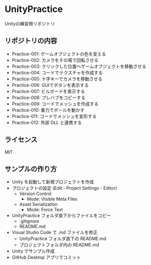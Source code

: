 # UnityPractice
Unityの練習用リポジトリ

## リポジトリの内容
- Practice-001: ゲームオブジェクトの色を変える
- Practice-002: カメラをその場で回転させる
- Practice-003: クリックした位置へゲームオブジェクトを移動させる
- Practice-004: コードでテクスチャを作成する
- Practice-005: 十字キーでカメラを移動させる
- Practice-006: GUIでボタンを表示する
- Practice-007: ビルボードを表示する
- Practice-008: プレハブをコピーする
- Practice-009: コードでメッシュを作成する
- Practice-010: 重力でボールを動かす
- Practice-011: コードでメッシュを変形する
- Practice-012: 外部 DLL と連携する

## ライセンス
MIT

## サンプルの作り方
- Unity を起動して新規プロジェクトを作成
- プロジェクトの設定 (Edit - Project Settings - Editor)
  - Version Control
    - Mode: Visible Meta Files
  - Asset Serialization
    - Mode: Force Text
- UnityPractice フォルダ直下からファイルをコピー
  - .gitignore
  - README.md
- Visual Studio Code で .md ファイルを修正
  - UnityPractice フォルダ直下の README.md
  - プロジェクトフォルダ内の README.md
- Unity でサンプル作成
- GitHub Desktop アプリでコミット
